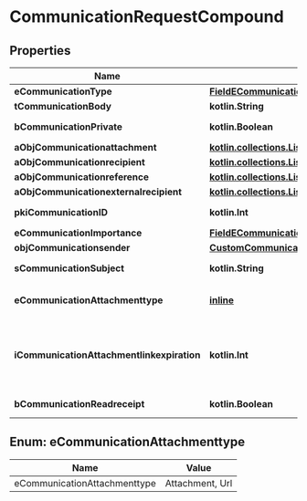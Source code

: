 
# CommunicationRequestCompound

## Properties
| Name | Type | Description | Notes |
| ------------ | ------------- | ------------- | ------------- |
| **eCommunicationType** | [**FieldECommunicationType**](FieldECommunicationType.md) |  |  |
| **tCommunicationBody** | **kotlin.String** | The Body of the Communication |  |
| **bCommunicationPrivate** | **kotlin.Boolean** | Whether the Communication is private or not |  |
| **aObjCommunicationattachment** | [**kotlin.collections.List&lt;CustomCommunicationattachmentRequest&gt;**](CustomCommunicationattachmentRequest.md) |  |  |
| **aObjCommunicationrecipient** | [**kotlin.collections.List&lt;CommunicationrecipientRequestCompound&gt;**](CommunicationrecipientRequestCompound.md) |  |  |
| **aObjCommunicationreference** | [**kotlin.collections.List&lt;CommunicationreferenceRequestCompound&gt;**](CommunicationreferenceRequest.md) |  |  |
| **aObjCommunicationexternalrecipient** | [**kotlin.collections.List&lt;CommunicationexternalrecipientRequestCompound&gt;**](CommunicationexternalrecipientRequestCompound.md) |  |  |
| **pkiCommunicationID** | **kotlin.Int** | The unique ID of the Communication. |  [optional] |
| **eCommunicationImportance** | [**FieldECommunicationImportance**](FieldECommunicationImportance.md) |  |  [optional] |
| **objCommunicationsender** | [**CustomCommunicationsenderRequest**](CustomCommunicationsenderRequest.md) |  |  [optional] |
| **sCommunicationSubject** | **kotlin.String** | The subject of the Communication |  [optional] |
| **eCommunicationAttachmenttype** | [**inline**](#ECommunicationAttachmenttype) | How the attachment should be included in the email.   Only used if eCommunicationType is **Email** |  [optional] |
| **iCommunicationAttachmentlinkexpiration** | **kotlin.Int** | The number of days before the attachment link expired.   Only used if eCommunicationType is **Email** and eCommunicationattachmentType is **Link** |  [optional] |
| **bCommunicationReadreceipt** | **kotlin.Boolean** | Whether we ask for a read receipt or not. |  [optional] |


<a id="ECommunicationAttachmenttype"></a>
## Enum: eCommunicationAttachmenttype
| Name | Value |
| ---- | ----- |
| eCommunicationAttachmenttype | Attachment, Url |




